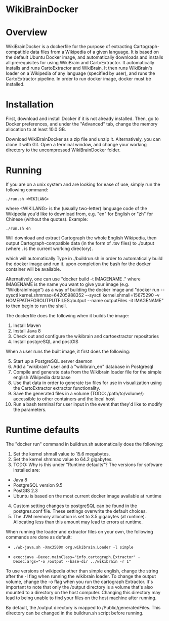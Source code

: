# WikiBrainDocker

# Overview

WikiBrainDocker is a dockerfile for the purpose of extracting
Cartograph-compatible data files from a Wikipedia of a given language. It is
based on the default Ubuntu Docker image, and automatically downloads and
installs all prerequisites for using WikiBrain and CartoExtractor. It
automatically installs and runs CartoExtractor and WikiBrain.  It then runs
WikiBrain's loader on a Wikipedia of any language (specified by user), and runs
the CartoExtractor pipeline. In order to run docker image, docker must be
installed.

# Installation

First, download and install Docker if it is not already installed. Then, go to
Docker preferences, and under the "Advanced" tab, change the memory allocation
to at least 10.0 GB.

Download WikiBrainDocker as a zip file and unzip it. Alternatively, you can
clone it with Git. Open a terminal window, and change your working directory to
the uncompressed WikiBrainDocker folder.

# Running

If you are on a unix system and are looking for ease of use, simply run the
following command:

    ./run.sh <WIKILANG>

where \<WIKILANG\> is the (usually two-letter) language code of the Wikipedia
you'd like to download from, e.g. "en" for English or "zh" for Chinese (without
the quotes). Example:

    ./run.sh en

Will download and extract Cartograph the whole English Wikipedia, then output
Cartograph-compatible data (in the form of .tsv files) to ./output (where . is
the current working directory).

which will automatically
Type in ./buildrun.sh in order to automatically build the docker image and run
it. upon completion the bash for the docker container will be available. 

Alternatively, one can use "docker build -t IMAGENAME ." where IMAGENAME is the
name you want to give your image (e.g. "WikibrainImage") as a way of building
the docker image and "docker run --sysctl kernel.shmmax=64205988352 --sysctl
kernel.shmall=15675290 -v HOMEPATHFOROUTPUTFILES:/output --name outputFiles -it
IMAGENAME" to then begin to run the shell.

The dockerfile does the following when it builds the image:

1. Install Maven
2. Install Java 8
3. Check out and configure the wikibrain and cartoextractor repositories
4. Install postgreSQL and postGIS

When a user runs the built image, it first does the following:

5. Start up a PostgreSQL server daemon
5. Add a "wikibrain" user and a "wikibrain\_en" database in Postgresql
6. Compile and generate data from the Wikibrain loader file for the simple
   english Wikipedia database
7. Use that data in order to generate tsv files for use in visualization using
   the CartoExtractor extractor functionality.
8. Save the generated files in a volume (TODO: /path/to/volume/) accessible to
   other containers and the local host
9. Run a bash terminal for user input in the event that they'd like to modify
   the parameters.

# Runtime defaults 

The "docker run" command in buildrun.sh automatically does the following:
1. Set the kernel shmall value to 15.6 megabytes.
2. Set the kernel shmmax value to 64.2 gigabytes.
3. TODO: Why is this under "Runtime defaults"? The versions for software
   installed are: 
  - Java 8
  - PostgreSQL version 9.5
  - PostGIS 2.3
  - Ubuntu is based on the most current docker image available at runtime
4. Custom setting changes to postgreSQL can be found in the postgres.conf file.
   These settings overwrite the default choices.
5. The JVM memory allocation is set to 3.5 gigabytes (at runtime).
   Allocating less than this amount may lead to errors at runtime. 

When running the loader and extractor files on your own, the following commands
are done as default: 
-     ./wb-java.sh -Xmx3500m org.wikibrain.Loader -l simple
-     exec:java -Dexec.mainClass="info.cartograph.Extractor" -Dexec.args="-o /output --base-dir ../wikibrain -r 1"

To use versions of wikipedia other than simple english, change the string after
the -l flag when running the wikibrain loader.  To change the output volume,
change the -o flag when you run the cartograph Extractor. It's important to
note that only the /output directory is a volume that's also mounted to a
directory on the host computer. Changing this directory may lead to being
unable to find your files on the host machine after running. 

By default, the /output directory is mapped to /Public/generatedFiles. This
directory can be changed in the buildrun.sh script before running. 

